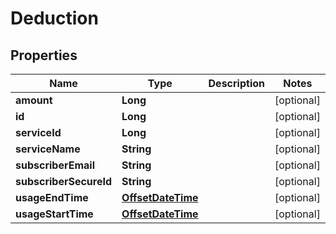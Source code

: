 
# Deduction

## Properties
Name | Type | Description | Notes
------------ | ------------- | ------------- | -------------
**amount** | **Long** |  |  [optional]
**id** | **Long** |  |  [optional]
**serviceId** | **Long** |  |  [optional]
**serviceName** | **String** |  |  [optional]
**subscriberEmail** | **String** |  |  [optional]
**subscriberSecureId** | **String** |  |  [optional]
**usageEndTime** | [**OffsetDateTime**](OffsetDateTime.md) |  |  [optional]
**usageStartTime** | [**OffsetDateTime**](OffsetDateTime.md) |  |  [optional]



